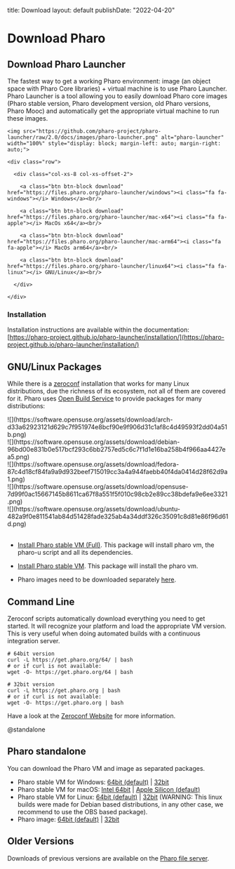 title: Downloadlayout: defaultpublishDate: "2022-04-20"# Download Pharo<div class="container-fluid"><div class="row">  <div class="col-md-12">## Download **Pharo Launcher**The fastest way to get a working Pharo environment: image \(an object space with Pharo Core libraries\) + virtual machine is to use Pharo Launcher. Pharo Launcher is a tool allowing you to easily download Pharo core images \(Pharo stable version, Pharo development version, old Pharo versions, Pharo Mooc\) and automatically get the appropriate virtual machine to run these images.  </div></div><div class="row">  <div class="col-md-6">    <img src="https://github.com/pharo-project/pharo-launcher/raw/2.0/docs/images/pharo-launcher.png" alt="pharo-launcher" width="100%" style="display: block; margin-left: auto; margin-right: auto;">  </div>  <div class="col-md-6">    <div class="row">      <div class="col-xs-8 col-xs-offset-2">        <a class="btn btn-block download" href="https://files.pharo.org/pharo-launcher/windows"><i class="fa fa-windows"></i> Windows</a><br/>        <a class="btn btn-block download" href="https://files.pharo.org/pharo-launcher/mac-x64"><i class="fa fa-apple"></i> MacOs x64</a><br/>        <a class="btn btn-block download" href="https://files.pharo.org/pharo-launcher/mac-arm64"><i class="fa fa-apple"></i> MacOs arm64</a><br/>        <a class="btn btn-block download" href="https://files.pharo.org/pharo-launcher/linux64"><i class="fa fa-linux"></i> GNU/Linux</a><br/>      </div>    </div>  </div></div><div class="row">  <div class="col-md-12">### InstallationInstallation instructions are available within the documentation: [https://pharo-project.github.io/pharo-launcher/installation/](https://pharo-project.github.io/pharo-launcher/installation/)  </div></div><div class="row">  <div class="col-md-12">## GNU/Linux PackagesWhile there is a [zeroconf](https://get.pharo.org) installation that works for many Linux distributions, due the richness of its ecosystem, not all of them are covered for it.  Pharo uses [Open Build Service](https://build.opensuse.org) to provide packages for many distributions: <div class="row text-center"><div class="col-xs-2 col-xs-offset-1">![](https://software.opensuse.org/assets/download/arch-d33a62923121d629c7f951974e8bcf90e9f906d31c1af8c4d49593f2dd04a51b.png)</div><div class="col-xs-2">![](https://software.opensuse.org/assets/download/debian-96bd00e831b0e517bcf293c6bb2757ed5c6c7f1d1e16ba258b4f966aa4427ea5.png)</div><div class="col-xs-2">![](https://software.opensuse.org/assets/download/fedora-87c4d18cf84fa9a9d932beef715019cc3a4a944faebb40f4da0414d28f62d9a1.png)</div><div class="col-xs-2">![](https://software.opensuse.org/assets/download/opensuse-7d99f0ac15667145b8611ca67f8a551f5f010c98cb2e89cc38bdefa9e6ee3321.png)</div><div class="col-xs-2">![](https://software.opensuse.org/assets/download/ubuntu-482a9f0e811541ab84d51428fade325ab4a34ddf326c35091c8d81e86f96d61d.png)</div></div></br>- [Install Pharo stable VM (Full)](https://software.opensuse.org/download.html?project=devel:languages:pharo:latest&package=pharo9-ui). This package will install pharo vm, the pharo-u script and all its dependencies.- [Install Pharo stable VM](https://software.opensuse.org/download.html?project=devel:languages:pharo:latest&package=pharo9). This package will install the pharo vm.- Pharo images need to be downloaded separately [here](https://files.pharo.org/get-files/100/pharo64.zip).     </div></div><div class="row">  <div class="col-md-12">## Command Line<span id="commandLine"/>Zeroconf scripts automatically download everything you need to get started. It will recognize your platform and load the appropriate VM version. This is very useful when doing automated builds with a continuous integration server.```language=Bash# 64bit versioncurl -L https://get.pharo.org/64/ | bash# or if curl is not available:wget -O- https://get.pharo.org/64 | bash``````language=Bash# 32bit versioncurl -L https://get.pharo.org | bash# or if curl is not available:wget -O- https://get.pharo.org | bash```Have a look at the [Zeroconf Website](https://get.pharo.org/) for more information.  </div></div><div class="row">  <div class="col-md-12">@standalone## Pharo standaloneYou can download the Pharo VM and image as separated packages.<ul><li><i class="fa fa-windows"></I> Pharo stable VM for Windows: <a href="http://files.pharo.org/get-files/100/pharo-vm-Windows-x86_64-stable.zip">64bit (default)</a> | <a href="http://files.pharo.org/get-files/100/pharo-vm-Windows-X86-stable.zip">32bit</a></li><li><i class="fa fa-apple"></I> Pharo stable VM for macOS: <a href="http://files.pharo.org/get-files/100/pharo-vm-Darwin-x86_64-stable.zip">Intel 64bit</a> | <a href="http://files.pharo.org/get-files/100/pharo-vm-Darwin-arm64-stable.zip">Apple Silicon (default)</a></li><li><i class="fa fa-linux"></I> Pharo stable VM for Linux: <a href="http://files.pharo.org/get-files/100/pharo-vm-Linux-x86_64-stable.zip">64bit (default)</a> | <a href="https://files.pharo.org/get-files/100/pharo-linux-stable.zip">32bit</a>  (WARNING: This linux builds were made for Debian based distributions, in any other case, we recommend to use the OBS based package).</li><li>Pharo image: <a href="https://files.pharo.org/get-files/100/pharo64.zip">64bit (default)</a> | <a href="https://files.pharo.org/get-files/100/pharo.zip">32bit</a></li></ul>  </div></div><div class="row">  <div class="col-md-12">## Older VersionsDownloads of previous versions are available on the [Pharo file server](https://files.pharo.org/).  </div></div></div>